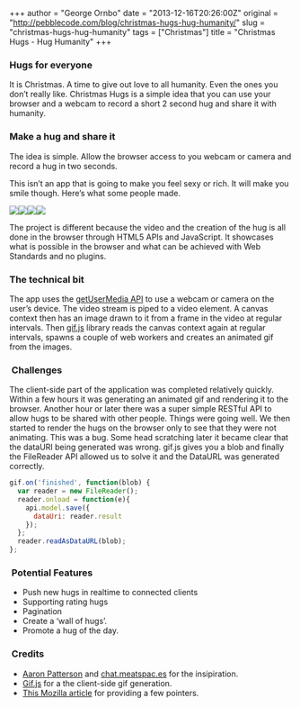+++
author = "George Ornbo"
date = "2013-12-16T20:26:00Z"
original = "http://pebblecode.com/blog/christmas-hugs-hug-humanity/"
slug = "christmas-hugs-hug-humanity"
tags = ["Christmas"]
title = "Christmas Hugs - Hug Humanity"
+++

### Hugs for everyone

It is Christmas. A time to give out love to all humanity. Even the ones you
don’t really like. Christmas Hugs is a simple idea that you can use your browser
and a webcam to record a short 2 second hug and share it with humanity.

### Make a hug and share it

The idea is simple. Allow the browser access to you webcam or camera and record
a hug in two seconds.

This isn’t an app that is going to make you feel sexy or rich. It will make you
smile though. Here’s what some people made.

![](https://31.media.tumblr.com/936f5cf444a1e728112d056fb86811e9/tumblr_inline_mxwvki657q1qz7kgs.gif)![](https://31.media.tumblr.com/3973d7cfd6511965d9eeb9f5b9b4a483/tumblr_inline_mxwvljLikA1qz7kgs.gif)![](https://31.media.tumblr.com/6dd0d26a726ecf7e97d4266141b4e70a/tumblr_inline_mxx117pu8J1qz7kgs.gif)![](https://31.media.tumblr.com/b77b14c0d42fa18ba331b38927973c13/tumblr_inline_mxwvmaWXOZ1qz7kgs.gif)

The project is different because the video and the creation of the hug is all
done in the browser through HTML5 APIs and JavaScript. It showcases what is
possible in the browser and what can be achieved with Web Standards and no
plugins.

### The technical bit

The app uses the
[getUserMedia API](http://dev.w3.org/2011/webrtc/editor/getusermedia.html) to
use a webcam or camera on the user’s device. The video stream is piped to a
video element. A canvas context then has an image drawn to it from a frame in
the video at regular intervals. Then
[gif.js](http://jnordberg.github.io/gif.js/) library reads the canvas context
again at regular intervals, spawns a couple of web workers and creates an
animated gif from the images.

###  Challenges

The client-side part of the application was completed relatively quickly. Within
a few hours it was generating an animated gif and rendering it to the browser.
Another hour or later there was a super simple RESTful API to allow hugs to be
shared with other people. Things were going well. We then started to render the
hugs on the browser only to see that they were not animating. This was a bug.
Some head scratching later it became clear that the dataURI being generated was
wrong. gif.js gives you a blob and finally the FileReader API allowed us to
solve it and the DataURL was generated correctly.

```javascript
gif.on('finished', function(blob) {
  var reader = new FileReader();
  reader.onload = function(e){
    api.model.save({
      dataUri: reader.result
    });
  };
  reader.readAsDataURL(blob);
};
```

###  Potential Features

- Push new hugs in realtime to connected clients
- Supporting rating hugs
- Pagination
- Create a ‘wall of hugs’.
- Promote a hug of the day.

###  Credits

- [Aaron Patterson](http://tenderlovemaking.com/) and
  [chat.meatspac.es](https://chat.meatspac.es/) for the insipiration.
- [Gif.js](http://jnordberg.github.io/gif.js/) for a the client-side gif
  generation.
- [This Mozilla article](https://hacks.mozilla.org/2013/07/the-making-of-face-to-gif/)
  for providing a few pointers.
